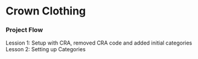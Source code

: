 # Crown Clothing
### Project Flow
Lession 1: Setup with CRA, removed CRA code and added initial categories
Lesson 2: Setting up Categories